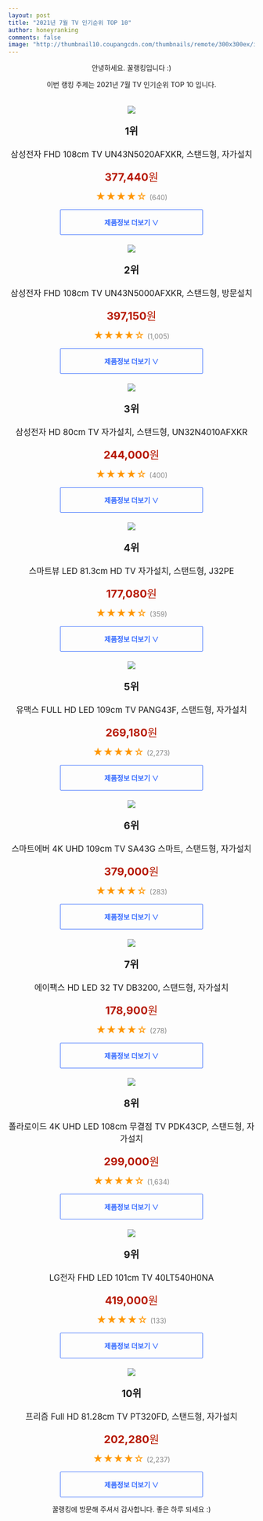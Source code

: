 ```yaml
--- 
layout: post 
title: "2021년 7월 TV 인기순위 TOP 10" 
author: honeyranking 
comments: false 
image: "http://thumbnail10.coupangcdn.com/thumbnails/remote/300x300ex/image/retail/images/13353565593116-4f028189-92de-49b4-88d4-42624952a474.jpg" 
--- 
```

<p style="text-align: center;">안녕하세요. 꿀랭킹입니다 :)</p> <p style="text-align: center;">이번 랭킹 주제는 2021년 7월 TV 인기순위 TOP 10 입니다.</p><center><img src="http://thumbnail10.coupangcdn.com/thumbnails/remote/300x300ex/image/retail/images/13353565593116-4f028189-92de-49b4-88d4-42624952a474.jpg" style="margin-top:20px" /></center> <p style="text-align: center; font-size: 20px"><b>1위</b></p> <p style="text-align: center; font-size: 17px">삼성전자 FHD 108cm TV UN43N5020AFXKR, 스탠드형, 자가설치</p> <p style="text-align: center;"><span style="color: #b61800; font-size: 22px;"><b>377,440</b>원</span></p> <p style="text-align: center;"><span style="color: #ff9600; font-size: 20px;">★★★★☆ </span><span style="color: #878787;">(640)</span></p> <center><a href="https://coupa.ng/b3T9WZ"> <div style="font-size: 14px; display: inline-block; padding: 15px 90px; color: #346aff; border-radius: 2px; border: 1px solid #346aff; cursor: pointer;"><b>제품정보 더보기 &or;</b></div> </a></center><center><img src="http://thumbnail8.coupangcdn.com/thumbnails/remote/300x300ex/image/retail/images/10694151468465-d17aff99-d0e8-40a9-84d7-a77379e1f097.jpg" style="margin-top:20px" /></center> <p style="text-align: center; font-size: 20px"><b>2위</b></p> <p style="text-align: center; font-size: 17px">삼성전자 FHD 108cm TV UN43N5000AFXKR, 스탠드형, 방문설치</p> <p style="text-align: center;"><span style="color: #b61800; font-size: 22px;"><b>397,150</b>원</span></p> <p style="text-align: center;"><span style="color: #ff9600; font-size: 20px;">★★★★☆ </span><span style="color: #878787;">(1,005)</span></p> <center><a href="https://coupa.ng/b3T9W2"> <div style="font-size: 14px; display: inline-block; padding: 15px 90px; color: #346aff; border-radius: 2px; border: 1px solid #346aff; cursor: pointer;"><b>제품정보 더보기 &or;</b></div> </a></center><center><img src="http://thumbnail7.coupangcdn.com/thumbnails/remote/300x300ex/image/retail/images/11613963513030-5503145d-b5b8-47d8-84e0-3114a1f177a2.jpg" style="margin-top:20px" /></center> <p style="text-align: center; font-size: 20px"><b>3위</b></p> <p style="text-align: center; font-size: 17px">삼성전자 HD 80cm TV 자가설치, 스탠드형, UN32N4010AFXKR</p> <p style="text-align: center;"><span style="color: #b61800; font-size: 22px;"><b>244,000</b>원</span></p> <p style="text-align: center;"><span style="color: #ff9600; font-size: 20px;">★★★★☆ </span><span style="color: #878787;">(400)</span></p> <center><a href="https://coupa.ng/b3T9W3"> <div style="font-size: 14px; display: inline-block; padding: 15px 90px; color: #346aff; border-radius: 2px; border: 1px solid #346aff; cursor: pointer;"><b>제품정보 더보기 &or;</b></div> </a></center><center><img src="http://thumbnail6.coupangcdn.com/thumbnails/remote/300x300ex/image/retail/images/113587424593839-90dd6819-0b45-4004-ad92-ee4b07533311.jpg" style="margin-top:20px" /></center> <p style="text-align: center; font-size: 20px"><b>4위</b></p> <p style="text-align: center; font-size: 17px">스마트뷰 LED 81.3cm HD TV 자가설치, 스탠드형, J32PE</p> <p style="text-align: center;"><span style="color: #b61800; font-size: 22px;"><b>177,080</b>원</span></p> <p style="text-align: center;"><span style="color: #ff9600; font-size: 20px;">★★★★☆ </span><span style="color: #878787;">(359)</span></p> <center><a href="https://coupa.ng/b3T9W4"> <div style="font-size: 14px; display: inline-block; padding: 15px 90px; color: #346aff; border-radius: 2px; border: 1px solid #346aff; cursor: pointer;"><b>제품정보 더보기 &or;</b></div> </a></center><center><img src="http://thumbnail7.coupangcdn.com/thumbnails/remote/300x300ex/image/retail/images/1887546208305-65797ce2-85cf-4dbd-acc4-c2549faf2390.jpg" style="margin-top:20px" /></center> <p style="text-align: center; font-size: 20px"><b>5위</b></p> <p style="text-align: center; font-size: 17px">유맥스 FULL HD LED 109cm TV PANG43F, 스탠드형, 자가설치</p> <p style="text-align: center;"><span style="color: #b61800; font-size: 22px;"><b>269,180</b>원</span></p> <p style="text-align: center;"><span style="color: #ff9600; font-size: 20px;">★★★★☆ </span><span style="color: #878787;">(2,273)</span></p> <center><a href="https://coupa.ng/b3T9W7"> <div style="font-size: 14px; display: inline-block; padding: 15px 90px; color: #346aff; border-radius: 2px; border: 1px solid #346aff; cursor: pointer;"><b>제품정보 더보기 &or;</b></div> </a></center><center><img src="http://thumbnail6.coupangcdn.com/thumbnails/remote/300x300ex/image/retail/images/62312104317928-9d45f403-388a-40ac-800d-90be27aa781a.jpg" style="margin-top:20px" /></center> <p style="text-align: center; font-size: 20px"><b>6위</b></p> <p style="text-align: center; font-size: 17px">스마트에버 4K UHD 109cm TV SA43G 스마트, 스탠드형, 자가설치</p> <p style="text-align: center;"><span style="color: #b61800; font-size: 22px;"><b>379,000</b>원</span></p> <p style="text-align: center;"><span style="color: #ff9600; font-size: 20px;">★★★★☆ </span><span style="color: #878787;">(283)</span></p> <center><a href="https://coupa.ng/b3T9Xd"> <div style="font-size: 14px; display: inline-block; padding: 15px 90px; color: #346aff; border-radius: 2px; border: 1px solid #346aff; cursor: pointer;"><b>제품정보 더보기 &or;</b></div> </a></center><center><img src="http://thumbnail7.coupangcdn.com/thumbnails/remote/300x300ex/image/retail/images/95138440596456-4d23f4e2-36ca-4538-bc17-894cd29fb2ee.jpg" style="margin-top:20px" /></center> <p style="text-align: center; font-size: 20px"><b>7위</b></p> <p style="text-align: center; font-size: 17px">에이팩스 HD LED 32 TV DB3200, 스탠드형, 자가설치</p> <p style="text-align: center;"><span style="color: #b61800; font-size: 22px;"><b>178,900</b>원</span></p> <p style="text-align: center;"><span style="color: #ff9600; font-size: 20px;">★★★★☆ </span><span style="color: #878787;">(278)</span></p> <center><a href="https://coupa.ng/b3T9Xe"> <div style="font-size: 14px; display: inline-block; padding: 15px 90px; color: #346aff; border-radius: 2px; border: 1px solid #346aff; cursor: pointer;"><b>제품정보 더보기 &or;</b></div> </a></center><center><img src="http://thumbnail10.coupangcdn.com/thumbnails/remote/300x300ex/image/retail/images/85548677179774-a9254cb6-b196-4d0f-865b-ad16c20a4d62.jpg" style="margin-top:20px" /></center> <p style="text-align: center; font-size: 20px"><b>8위</b></p> <p style="text-align: center; font-size: 17px">폴라로이드 4K UHD LED 108cm 무결점 TV PDK43CP, 스탠드형, 자가설치</p> <p style="text-align: center;"><span style="color: #b61800; font-size: 22px;"><b>299,000</b>원</span></p> <p style="text-align: center;"><span style="color: #ff9600; font-size: 20px;">★★★★☆ </span><span style="color: #878787;">(1,634)</span></p> <center><a href=""> <div style="font-size: 14px; display: inline-block; padding: 15px 90px; color: #346aff; border-radius: 2px; border: 1px solid #346aff; cursor: pointer;"><b>제품정보 더보기 &or;</b></div> </a></center><center><img src="http://thumbnail8.coupangcdn.com/thumbnails/remote/300x300ex/image/retail/images/2021/02/17/11/7/3a4309ea-717e-4018-81c5-25b3770702cc.jpg" style="margin-top:20px" /></center> <p style="text-align: center; font-size: 20px"><b>9위</b></p> <p style="text-align: center; font-size: 17px">LG전자 FHD LED 101cm TV 40LT540H0NA</p> <p style="text-align: center;"><span style="color: #b61800; font-size: 22px;"><b>419,000</b>원</span></p> <p style="text-align: center;"><span style="color: #ff9600; font-size: 20px;">★★★★☆ </span><span style="color: #878787;">(133)</span></p> <center><a href="https://coupa.ng/b3T9Xg"> <div style="font-size: 14px; display: inline-block; padding: 15px 90px; color: #346aff; border-radius: 2px; border: 1px solid #346aff; cursor: pointer;"><b>제품정보 더보기 &or;</b></div> </a></center><center><img src="http://thumbnail8.coupangcdn.com/thumbnails/remote/300x300ex/image/retail/images/5976907888909-889fa38f-f847-41e2-a770-3449f24a7bac.jpg" style="margin-top:20px" /></center> <p style="text-align: center; font-size: 20px"><b>10위</b></p> <p style="text-align: center; font-size: 17px">프리즘 Full HD 81.28cm TV PT320FD, 스탠드형, 자가설치</p> <p style="text-align: center;"><span style="color: #b61800; font-size: 22px;"><b>202,280</b>원</span></p> <p style="text-align: center;"><span style="color: #ff9600; font-size: 20px;">★★★★☆ </span><span style="color: #878787;">(2,237)</span></p> <center><a href="https://coupa.ng/b3T9Xh"> <div style="font-size: 14px; display: inline-block; padding: 15px 90px; color: #346aff; border-radius: 2px; border: 1px solid #346aff; cursor: pointer;"><b>제품정보 더보기 &or;</b></div> </a></center> <p style="text-align: center;">꿀랭킹에 방문해 주셔서 감사합니다. 좋은 하루 되세요 :)</p>

